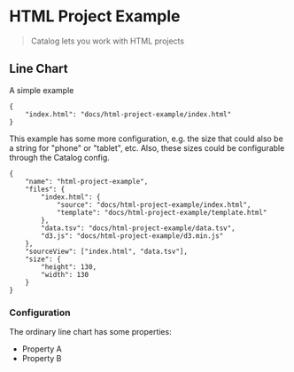 # HTML Project Example

> Catalog lets you work with HTML projects

## Line Chart

A simple example

```project
{
    "index.html": "docs/html-project-example/index.html"
}
```

This example has some more configuration, e.g. the size that could also be a string for "phone" or "tablet", etc. Also, these sizes could be configurable through the Catalog config.

```project
{
    "name": "html-project-example",
    "files": {
        "index.html": {
            "source": "docs/html-project-example/index.html",
            "template": "docs/html-project-example/template.html"
        },
        "data.tsv": "docs/html-project-example/data.tsv",
        "d3.js": "docs/html-project-example/d3.min.js"
    },
    "sourceView": ["index.html", "data.tsv"],
    "size": {
        "height": 130,
        "width": 130
    }
}
```

### Configuration

The ordinary line chart has some properties:

* Property A
* Property B
